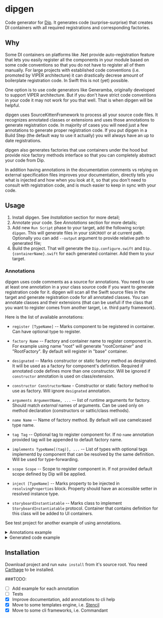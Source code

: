 # dipgen
Code generator for [Dip](https://github.com/AliSoftware/Dip). It generates code (surprise-surprise) that creates DI containers with all required registrations and corresponding factories.

## Why

Some DI containers on platforms like .Net provide auto-registration feature that lets you easily register all the components in your module based on some code conventions so that you do not have to register all of them manually. For large projects with established code conventions (i.e. promoted by VIPER architecture) it can drastically decrese amount of boilerplate registration code. In Swift this is not (yet) possible. 

One option is to use code generators like Generamba, originally developed to support VIPER architecture. But if you don't have strict code conventions in your code it may not work for you that well. That is when dipgen will be helpful. 

dipgen uses SourceKittenFramework to process all your source code files. It recognizes annotated classes or extensions and uses those annotations to generate registration code. In majority of cases you will need just a few annotations to generate proper registration code. If you put dipgen in a Build Step (the default way to use it actually) you will always have an up to date registrations. 

dipgen also generates factories that use containers under the hood but provide nice factory methods interface so that you can completely abstract your code from Dip. 

In addition having annotations in the documentation comments vs relying on external specification files improves your documentation, directly tells you what is injected and how when you look at it, so that you don't need to consult with registration code, and is much easier to keep in sync with your code.

## Usage
1. Install dipgen. See *Installation* section for more detail;
2. Annotate your code. See *Annotations* section for more details;
3. Add new `Run Script` phase to your target, add the following script: `dipgen`. This will generate files in your `$SRCROOT` or at current path. Optionally you can add `--output` argument to provide relative path to generated file;
4. Build the project. That will generate the `Dip.configure.swift` and `Dip.{containerName}.swift` for each generated container. Add them to your target.


### Annotations
dipgen uses code comments as a source for annotations. You need to use at least one annotation in a your class source code if you want to generate registration code for it. dipgen will scan all the Swift source files in the target and generate registration code for all annotated classes. You can annotate classes and their extensions (that can be usefull if the class that you want to register comes from another target, i.e. third party framework).

Here is the list of available annotations:

- `register [TypeName]` -- Marks component to be registered in container. Can have optional type to register.

- `factory Name` -- Factory and container name to register component in. For example using name "root" will generate "rootContainer" and "RootFactory". By default will register in "base" container.

- `designated` -- Marks constructor or static factory method as designated. It will be used as a factory for component's definition. Required if annotated code defines more than one constructor. Will be ignored if `constructor` annotation is used on class/extension.

- `constructor ConstructorName` - Constructor or static factory method to use as factory. Will ignore `designated` annotation.

- `arguments ArgumentName, ...` -- list of runtime arguments for factory. Should match _external_ names of arguments. Can be used only on method declaration (constructors or sattic/class methods).

- `name Name` -- Name of factory method. By default will use camelcased type name.

- `tag Tag` -- Optional tag to register component for. If no `name` annotation provided tag will be appended to default factory name.

- `implements TypeName[(tag)], ...` -- List of types with optional tags implementd by component that can be resolved by the same definition. Will be used for type-forwarding.

- `scope Scope` -- Scope to register component in. If not provided default scope defined by Dip will be applied.

- `inject [TypeName]` -- Marks property to be injected in `resolvingProperties` block. Property should have an accessible setter in resolved instance type.

- `storyboardInstantiatable` -- Marks class to implement `StoryboardInstantiatable` protocol. Container that contains definition for this class will be added to UI containers.

See test project for another example of using annotations.

<details>
<summary>Annotations example</summary>

```swift
import UIKit

/**
 @dip.storyboardInstantiatable
 */
class ListViewController: UIViewController {}

/**
 Some Real docs
 */
/**
 @dip.register ListWireframe
 @dip.name listWireframe
 @dip.scope Unique
 @dip.factory listModule
 @dip.tag some tag
 @dip.implements SomeProtocol
 */
class ListWireframe: SomeProtocol {
    
    /**
     @dip.inject AddWireframe
     @dip.tag tag
     */
    var addWireframe: AddWireframe
    
    /**@dip.inject*/
    var listPresenter: ListPresenter?
    
    /**@dip.inject*/var rootWireframe: RootWireframe
    
    init(rootWireframe: RootWireframe, addWireframe: AddWireframe) {
        self.rootWireframe = rootWireframe
        self.addWireframe = addWireframe
    }

    /**
     Designated initializer.
     */
    /**@dip.designated*/
    init(rootWireframe: RootWireframe, addWireframe: AddWireframe, listPresenter: ListPresenter) {
        self.rootWireframe = rootWireframe
        self.addWireframe = addWireframe
        self.listPresenter = listPresenter
    }
    
}
```
</details>
<details>
<summary>Generated code example</summary>

Dip.base.swift

```swift
import UIKit
import DipUI

extension ListViewController: StoryboardInstantiatable {}

let baseContainer = DependencyContainer { container in 
	unowned let container = container
	DependencyContainer.uiContainers.append(container)

	container.register(.Shared, factory: {
        ListViewController.initi()
    })
}

class BaseFactory {

	private let container: DependencyContainer
	
	init(container: DependencyContainer = baseContainer) {
		self.container = container
	}

	func listViewController() -> ListViewController {
		return try! container.resolve()
	}
}

```

Dip.listModule.swift

```swift
import Dip

let listModuleContainer = DependencyContainer { container in 
	unowned let container = container

	let listWireframe = container.register(.Unique, type: ListWireframe.self, tag: "some tag", factory: { 
        try ListWireframe.init(rootWireframe: container.resolve(), addWireframe: container.resolve(), listPresenter: container.resolve())
    })
		.implements(SomeProtocol.self)
		.resolvingProperties { container, resolved in 
			resolved.addWireframe = try container.resolve(tag: "tag") as AddWireframe
			resolved.listPresenter = try container.resolve()
			resolved.rootWireframe = try container.resolve()
		}
}

class ListModuleFactory {

	private let container: DependencyContainer

	init(container: DependencyContainer = listModuleContainer) {
		self.container = container
	}

	func listWireframeSomeTag() -> ListWireframe {
		return try! container.resolve(tag: "some tag")
	}

}

```

Dip.configure.swift

```swift
extension DependencyContainer {

	static func configureAll() {
		_ = baseContainer
		_ = listModule
	}

	static func bootstrapAll() throws {
		try baseContainer.bootstrap()
		try listModule.bootstrap()
	}

}
```
</details>

## Installation

Download project and run `make install` from it's source root. You need [Carthage](https://github.com/Carthage/Carthage) to be installed.


###TODO:

- [ ] Add example for each annotation
- [ ] Tests
- [x] Improve documentation, add annotations to cli help
- [x] Move to some templates engine, i.e. [Stencil](https://github.com/kylef/Stencil)
- [x] Move to some cli frameworks, i.e. Commandant
